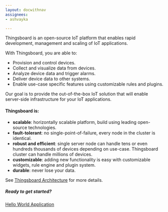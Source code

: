 ```yaml
---
layout: docwithnav
assignees:
- ashvayka

---
```



Thingsboard is an open-source IoT platform that enables rapid development, management and scaling of IoT applications.

With Thingsboard, you are able to:

 - Provision and control devices.
 - Collect and visualize data from devices.
 - Analyze device data and trigger alarms.
 - Deliver device data to other systems.
 - Enable use-case specific features using customizable rules and plugins.  

Our goal is to provide the out-of-the-box IoT solution that will enable server-side infrastructure for your IoT applications.

#### Thingsboard is:

* **scalable**: horizontally scalable platform, build using leading open-source technologies.
* **fault-tolerant**: no single-point-of-failure, every node in the cluster is identical.
* **robust and efficient**: single server node can handle tens or even hundreds thousands of devices depending on use-case. 
Thingsboard cluster can handle millions of devices.
* **customizable**: adding new functionality is easy with customizable widgets, rule engine and plugin system.
* **durable**: never lose your data.

See [Thingsboard Architecture](/docs/reference/architecture) for more details.

##### Ready to get started?

<p><a href="/docs/getting-started-guides/helloworld" class="button">Hello World Application</a></p>
